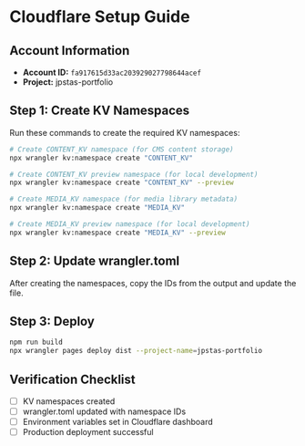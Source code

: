 # Cloudflare Setup Guide

## Account Information
- **Account ID:** `fa917615d33ac203929027798644acef`
- **Project:** jpstas-portfolio

## Step 1: Create KV Namespaces

Run these commands to create the required KV namespaces:

```bash
# Create CONTENT_KV namespace (for CMS content storage)
npx wrangler kv:namespace create "CONTENT_KV"

# Create CONTENT_KV preview namespace (for local development)
npx wrangler kv:namespace create "CONTENT_KV" --preview

# Create MEDIA_KV namespace (for media library metadata)
npx wrangler kv:namespace create "MEDIA_KV"

# Create MEDIA_KV preview namespace (for local development)
npx wrangler kv:namespace create "MEDIA_KV" --preview
```

## Step 2: Update wrangler.toml

After creating the namespaces, copy the IDs from the output and update the file.

## Step 3: Deploy

```bash
npm run build
npx wrangler pages deploy dist --project-name=jpstas-portfolio
```

## Verification Checklist

- [ ] KV namespaces created
- [ ] wrangler.toml updated with namespace IDs
- [ ] Environment variables set in Cloudflare dashboard
- [ ] Production deployment successful
